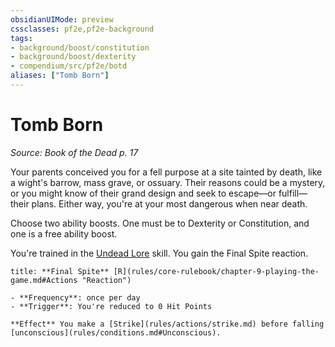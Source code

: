 ```yaml
---
obsidianUIMode: preview
cssclasses: pf2e,pf2e-background
tags:
- background/boost/constitution
- background/boost/dexterity
- compendium/src/pf2e/botd
aliases: ["Tomb Born"]
---
```

# Tomb Born
*Source: Book of the Dead p. 17*  

Your parents conceived you for a fell purpose at a site tainted by death, like a wight's barrow, mass grave, or ossuary. Their reasons could be a mystery, or you might know of their grand design and seek to escape—or fulfill—their plans. Either way, you're at your most dangerous when near death.

Choose two ability boosts. One must be to Dexterity or Constitution, and one is a free ability boost.

You're trained in the [Undead Lore](compendium/skills.md#Lore) skill. You gain the Final Spite reaction.

```ad-embed-ability
title: **Final Spite** [R](rules/core-rulebook/chapter-9-playing-the-game.md#Actions "Reaction")

- **Frequency**: once per day
- **Trigger**: You're reduced to 0 Hit Points

**Effect** You make a [Strike](rules/actions/strike.md) before falling [unconscious](rules/conditions.md#Unconscious).
```